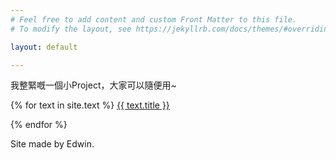 ```yaml
---
# Feel free to add content and custom Front Matter to this file.
# To modify the layout, see https://jekyllrb.com/docs/themes/#overriding-theme-defaults

layout: default

---
```

我整緊嘅一個小Project，大家可以隨便用~ 


{% for text in site.text %}
  <a href="{{ text.url | relative_url }}">
  {{ text.title }} </a><br>

{% endfor %}

Site made by Edwin.